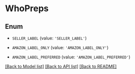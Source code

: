 # WhoPreps


## Enum

* `SELLER_LABEL` (value: `'SELLER_LABEL'`)

* `AMAZON_LABEL_ONLY` (value: `'AMAZON_LABEL_ONLY'`)

* `AMAZON_LABEL_PREFERRED` (value: `'AMAZON_LABEL_PREFERRED'`)

[[Back to Model list]](../README.md#documentation-for-models) [[Back to API list]](../README.md#documentation-for-api-endpoints) [[Back to README]](../README.md)



